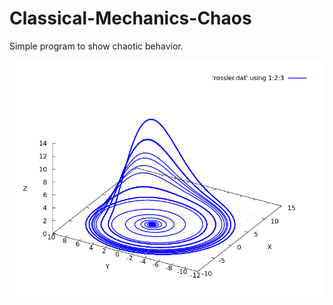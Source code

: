 # Classical-Mechanics-Chaos
Simple program to show chaotic behavior.

![Rössler Attractor](rossler.png)
